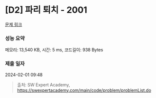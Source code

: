 # [D2] 파리 퇴치 - 2001 

[문제 링크](https://swexpertacademy.com/main/code/problem/problemDetail.do?contestProbId=AV5PzOCKAigDFAUq) 

### 성능 요약

메모리: 13,540 KB, 시간: 5 ms, 코드길이: 938 Bytes

### 제출 일자

2024-02-01 09:48



> 출처: SW Expert Academy, https://swexpertacademy.com/main/code/problem/problemList.do